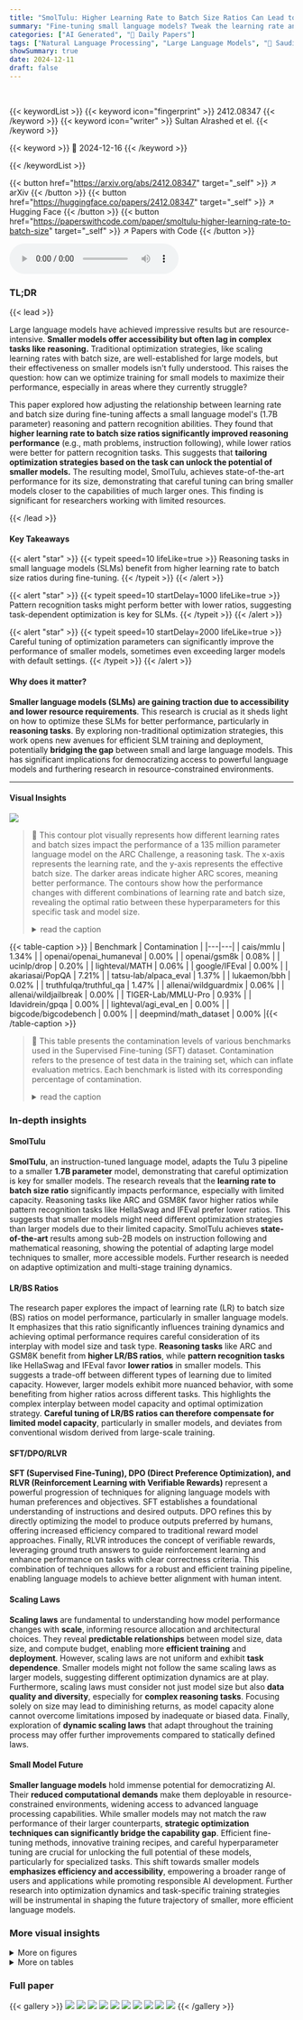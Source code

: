 ```yaml
---
title: "SmolTulu: Higher Learning Rate to Batch Size Ratios Can Lead to Better Reasoning in SLMs"
summary: "Fine-tuning small language models? Tweak the learning rate and batch size for a reasoning boost!"
categories: ["AI Generated", "🤗 Daily Papers"]
tags: ["Natural Language Processing", "Large Language Models", "🏢 Saudi Data & Artificial Intelligence Authority",]
showSummary: true
date: 2024-12-11
draft: false
---
```


<br>

{{< keywordList >}}
{{< keyword icon="fingerprint" >}} 2412.08347 {{< /keyword >}}
{{< keyword icon="writer" >}} Sultan Alrashed et el. {{< /keyword >}}
 
{{< keyword >}} 🤗 2024-12-16 {{< /keyword >}}
 
{{< /keywordList >}}

{{< button href="https://arxiv.org/abs/2412.08347" target="_self" >}}
↗ arXiv
{{< /button >}}
{{< button href="https://huggingface.co/papers/2412.08347" target="_self" >}}
↗ Hugging Face
{{< /button >}}
{{< button href="https://paperswithcode.com/paper/smoltulu-higher-learning-rate-to-batch-size" target="_self" >}}
↗ Papers with Code
{{< /button >}}



<audio controls>
    <source src="https://ai-paper-reviewer.com/2412.08347/podcast.wav" type="audio/wav">
    Your browser does not support the audio element.
</audio>


### TL;DR


{{< lead >}}

Large language models have achieved impressive results but are resource-intensive. **Smaller models offer accessibility but often lag in complex tasks like reasoning.** Traditional optimization strategies, like scaling learning rates with batch size, are well-established for large models, but their effectiveness on smaller models isn't fully understood. This raises the question: how can we optimize training for small models to maximize their performance, especially in areas where they currently struggle?

This paper explored how adjusting the relationship between learning rate and batch size during fine-tuning affects a small language model's (1.7B parameter) reasoning and pattern recognition abilities.  They found that **higher learning rate to batch size ratios significantly improved reasoning performance** (e.g., math problems, instruction following), while lower ratios were better for pattern recognition tasks. This suggests that **tailoring optimization strategies based on the task can unlock the potential of smaller models.**  The resulting model, SmolTulu, achieves state-of-the-art performance for its size, demonstrating that careful tuning can bring smaller models closer to the capabilities of much larger ones.  This finding is significant for researchers working with limited resources.

{{< /lead >}}


#### Key Takeaways

{{< alert "star" >}}
{{< typeit speed=10 lifeLike=true >}} Reasoning tasks in small language models (SLMs) benefit from higher learning rate to batch size ratios during fine-tuning. {{< /typeit >}}
{{< /alert >}}

{{< alert "star" >}}
{{< typeit speed=10 startDelay=1000 lifeLike=true >}} Pattern recognition tasks might perform better with lower ratios, suggesting task-dependent optimization is key for SLMs. {{< /typeit >}}
{{< /alert >}}

{{< alert "star" >}}
{{< typeit speed=10 startDelay=2000 lifeLike=true >}} Careful tuning of optimization parameters can significantly improve the performance of smaller models, sometimes even exceeding larger models with default settings. {{< /typeit >}}
{{< /alert >}}

#### Why does it matter?
**Smaller language models (SLMs) are gaining traction due to accessibility and lower resource requirements**. This research is crucial as it sheds light on how to optimize these SLMs for better performance, particularly in **reasoning tasks**. By exploring non-traditional optimization strategies, this work opens new avenues for efficient SLM training and deployment, potentially **bridging the gap** between small and large language models.  This has significant implications for democratizing access to powerful language models and furthering research in resource-constrained environments.

------
#### Visual Insights



![](https://arxiv.org/html/2412.08347/extracted/6061800/assets/arc_contour.png)

> 🔼 This contour plot visually represents how different learning rates and batch sizes impact the performance of a 135 million parameter language model on the ARC Challenge, a reasoning task.  The x-axis represents the learning rate, and the y-axis represents the effective batch size. The darker areas indicate higher ARC scores, meaning better performance. The contours show how the performance changes with different combinations of learning rate and batch size, revealing the optimal ratio between these hyperparameters for this specific task and model size.
> <details>
> <summary>read the caption</summary>
> (a) Effect of learning rate and batch size on ARC score.
> </details>





{{< table-caption >}}
| Benchmark | Contamination |
|---|---| 
| cais/mmlu | 1.34% |
| openai/openai_humaneval | 0.00% |
| openai/gsm8k | 0.08% |
| ucinlp/drop | 0.20% |
| lighteval/MATH | 0.06% |
| google/IFEval | 0.00% |
| akariasai/PopQA | 7.21% |
| tatsu-lab/alpaca_eval | 1.37% |
| lukaemon/bbh | 0.02% |
| truthfulqa/truthful_qa | 1.47% |
| allenai/wildguardmix | 0.06% |
| allenai/wildjailbreak | 0.00% |
| TIGER-Lab/MMLU-Pro | 0.93% |
| Idavidrein/gpqa | 0.00% |
| lighteval/agi_eval_en | 0.00% |
| bigcode/bigcodebench | 0.00% |
| deepmind/math_dataset | 0.00% |{{< /table-caption >}}

> 🔼 This table presents the contamination levels of various benchmarks used in the Supervised Fine-tuning (SFT) dataset.  Contamination refers to the presence of test data in the training set, which can inflate evaluation metrics. Each benchmark is listed with its corresponding percentage of contamination.
> <details>
> <summary>read the caption</summary>
> Table 1: Contamination of benchmarks in the SFT dataset used allenai/tulu-3-sft-mixture
> </details>





### In-depth insights


#### SmolTulu
**SmolTulu**, an instruction-tuned language model, adapts the Tulu 3 pipeline to a smaller **1.7B parameter** model, demonstrating that careful optimization is key for smaller models.  The research reveals that the **learning rate to batch size ratio** significantly impacts performance, especially with limited capacity.  Reasoning tasks like ARC and GSM8K favor higher ratios while pattern recognition tasks like HellaSwag and IFEval prefer lower ratios.  This suggests that smaller models might need different optimization strategies than larger models due to their limited capacity.  SmolTulu achieves **state-of-the-art** results among sub-2B models on instruction following and mathematical reasoning, showing the potential of adapting large model techniques to smaller, more accessible models. Further research is needed on adaptive optimization and multi-stage training dynamics.

#### LR/BS Ratios
The research paper explores the impact of learning rate (LR) to batch size (BS) ratios on model performance, particularly in smaller language models. It emphasizes that this ratio significantly influences training dynamics and achieving optimal performance requires careful consideration of its interplay with model size and task type.  **Reasoning tasks** like ARC and GSM8K benefit from **higher LR/BS ratios**, while **pattern recognition tasks** like HellaSwag and IFEval favor **lower ratios** in smaller models.  This suggests a trade-off between different types of learning due to limited capacity. However, larger models exhibit more nuanced behavior, with some benefiting from higher ratios across different tasks. This highlights the complex interplay between model capacity and optimal optimization strategy.  **Careful tuning of LR/BS ratios can therefore compensate for limited model capacity**, particularly in smaller models, and deviates from conventional wisdom derived from large-scale training.

#### SFT/DPO/RLVR
**SFT (Supervised Fine-Tuning), DPO (Direct Preference Optimization), and RLVR (Reinforcement Learning with Verifiable Rewards)** represent a powerful progression of techniques for aligning language models with human preferences and objectives. SFT establishes a foundational understanding of instructions and desired outputs.  DPO refines this by directly optimizing the model to produce outputs preferred by humans, offering increased efficiency compared to traditional reward model approaches. Finally, RLVR introduces the concept of verifiable rewards, leveraging ground truth answers to guide reinforcement learning and enhance performance on tasks with clear correctness criteria. This combination of techniques allows for a robust and efficient training pipeline, enabling language models to achieve better alignment with human intent.

#### Scaling Laws
**Scaling laws** are fundamental to understanding how model performance changes with **scale**, informing resource allocation and architectural choices.  They reveal **predictable relationships** between model size, data size, and compute budget, enabling more **efficient training** and **deployment**.  However, scaling laws are not uniform and exhibit **task dependence**.  Smaller models might not follow the same scaling laws as larger models, suggesting different optimization dynamics are at play.  Furthermore, scaling laws must consider not just model size but also **data quality and diversity**, especially for **complex reasoning tasks**.  Focusing solely on size may lead to diminishing returns, as model capacity alone cannot overcome limitations imposed by inadequate or biased data. Finally, exploration of **dynamic scaling laws** that adapt throughout the training process may offer further improvements compared to statically defined laws.

#### Small Model Future
**Smaller language models** hold immense potential for democratizing AI.  Their **reduced computational demands** make them deployable in resource-constrained environments, widening access to advanced language processing capabilities. While smaller models may not match the raw performance of their larger counterparts, **strategic optimization techniques can significantly bridge the capability gap**.  Efficient fine-tuning methods, innovative training recipes, and careful hyperparameter tuning are crucial for unlocking the full potential of these models, particularly for specialized tasks. This shift towards smaller models **emphasizes efficiency and accessibility**, empowering a broader range of users and applications while promoting responsible AI development. Further research into optimization dynamics and task-specific training strategies will be instrumental in shaping the future trajectory of smaller, more efficient language models.


### More visual insights

<details>
<summary>More on figures
</summary>


![](https://arxiv.org/html/2412.08347/extracted/6061800/assets/gsm8k_contour.png)

> 🔼 This contour plot visualizes the performance of a 135M parameter language model on the GSM8K benchmark as a function of learning rate and effective batch size during supervised fine-tuning.  The x-axis represents the learning rate, and the y-axis represents the effective batch size. The color gradient reflects the model's performance, with darker shades indicating higher GSM8K scores. The plot reveals that higher learning rate to batch size ratios generally lead to better performance on this mathematical reasoning task.
> <details>
> <summary>read the caption</summary>
> (b) Effect of learning rate and batch size on GSM8K score.
> </details>



![](https://arxiv.org/html/2412.08347/extracted/6061800/assets/hellaswag_contour.png)

> 🔼 This contour plot analyzes the effects of learning rate and effective batch size on the HellaSwag score during supervised finetuning of the SmolLM2-135M model. The x-axis represents the learning rate, and the y-axis is the effective batch size. The contour lines and color gradients represent the HellaSwag score, with darker shades indicating higher performance. The plot reveals that HellaSwag, a pattern recognition task, achieves optimal performance with lower learning rate to batch size ratios.
> <details>
> <summary>read the caption</summary>
> (c) Effect of learning rate and batch size on HellaSwag score.
> </details>



![](https://arxiv.org/html/2412.08347/extracted/6061800/assets/ifeval_contour.png)

> 🔼 This contour plot shows the effect of varying learning rate and effective batch size on the IFEval score during supervised finetuning. It visualizes the performance of a 135 million parameter language model (SmollM2-135M) across different learning rate and effective batch size combinations.  The x-axis represents the learning rate, and the y-axis represents the effective batch size. The color gradient represents the IFEval score, where darker shades indicate higher scores. The plot reveals an optimal region for learning rate and batch size settings that yield the best performance on the IFEval benchmark.
> <details>
> <summary>read the caption</summary>
> (d) Effect of learning rate and batch size on IFEval score.
> </details>



</details>




<details>
<summary>More on tables
</summary>


{{< table-caption >}}
| Hyperparameter | SmolTulu | SmolTulu | Tulu 3 | Tulu 3 |
|---|---|---|---|---| 
|  | **SFT-1130** | **SFT-1207** | **SFT 8b** | **SFT 70b** |
| Learning Rate (LR) | 9.0 × 10⁻⁵ | 3.1 × 10⁻⁶ | 5.0 × 10⁻⁶ | 2.0 × 10⁻⁶ |
| Batch Size (BS) | 8 | 32 | 128 | 128 |
| LR/BS × 10⁶ | 11.25 | 0.097 | 0.039 | 0.016 |{{< /table-caption >}}
> 🔼 This table shows the selected hyperparameters for supervised finetuning (SFT), including learning rate (LR), batch size (BS), and the ratio of LR to BS, for different model sizes during the supervised finetuning stage. Effective Batch Size is calculated to match Tulu-3 and to represent the true batch size used. SmolTulu and Tulu 3 utilize different LR/BS ratios, with SmolTulu employing higher ratios, especially at smaller scales.
> <details>
> <summary>read the caption</summary>
> Table 2: SFT hyperparameter selection
> </details>

{{< table-caption >}}
| Metric | SmolTulu<br>SFT-1130 | SmolTulu<br>SFT-1207 | SmolLM2<br>1.7B-Instruct |
|---|---|---|---| 
| ARC (Average) | 51.0 | **55.6** | 51.7 |
| BBH (3-shot) | **34.7** | 34.0 | 32.2 |
| GSM8K (5-shot) | **49.0** | 42.8 | 48.2 |
| HellaSwag | 61.5 | **67.5** | 66.1 |
| IFEval (Average) | **61.0** | 47.8 | 56.7 |
| MMLU-Pro (MCF) | 17.6 | 17.9 | **19.3** |
| PIQA | 72.7 | **76.9** | 74.4 |{{< /table-caption >}}
> 🔼 This table presents a comparison of the performance of different Supervised Fine-Tuning (SFT) models, including two versions of SmolTulu (SFT-1130 and SFT-1207), and the SmolLM2 1.7B-Instruct model.  The models are evaluated on a variety of benchmarks including ARC, BBH, GSM8K, HellaSwag, IFEval, MMLU-Pro, and PIQA.  The table shows the scores achieved by each model on these benchmarks, allowing for a direct comparison of their performance after SFT.
> <details>
> <summary>read the caption</summary>
> Table 3: Performance comparison of SFT models
> </details>

{{< table-caption >}}
| Benchmark | Contamination |
|---|---| 
| cais/mmlu | 0.69% |
| openai/openai_humaneval | 0.00% |
| openai/gsm8k | 0.00% |
| ucinlp/drop | 0.07% |
| lighteval/MATH | 0.02% |
| google/IFEval | 0.00% |
| akariasai/PopQA | 2.72% |
| tatsu-lab/alpaca_eval | 1.24% |
| lukaemon/bbh | 0.00% |
| truthfulqa/truthful_qa | 0.61% |
| allenai/wildguardmix | 0.06% |
| allenai/wildjailbreak | 0.00% |
| TIGER-Lab/MMLU-Pro | 0.36% |
| Idavidrein/gpqa | 0.00% |
| lighteval/agi_eval_en | 0.00% |
| bigcode/bigcodebench | 0.00% |
| deepmind/math_dataset | 0.00% |{{< /table-caption >}}
> 🔼 This table presents the contamination levels of various evaluation benchmarks within the Direct Preference Optimization (DPO) dataset, which is a mixture of preference data derived from various sources.  Contamination refers to the presence of training data within the evaluation set, which can inflate performance metrics. Lower contamination percentages indicate a cleaner evaluation set. This analysis is crucial for ensuring a fair and accurate assessment of the model's performance improvements after undergoing preference optimization. The table lists the benchmark dataset name and its corresponding contamination rate.
> <details>
> <summary>read the caption</summary>
> Table 4: Contamination of benchmarks in the DPO dataset used allenai/llama-3.1-tulu-3-8b-preference-mixture
> </details>

{{< table-caption >}}
| Hyperparameter | SmolTulu
DPO-1130 | SmolTulu
DPO-1207 | Tulu 3
DPO 8b | Tulu 3
DPO 70b |
|---|---|---|---|---|
| Learning Rate (LR) | 8.0e-7 | 5e-7 | 5.0e-7 | 2.0e-7 |
| Batch Size (BS) | 12 | 32 | 128 | 128 |
| LR/BS x 10^7 | 0.667 | 0.156 | 0.039 | 0.016 |{{< /table-caption >}}
> 🔼 Hyperparameters used for Direct Preference Optimization (DPO) training across different model sizes, including learning rate, batch size, and the derived ratio between them.
> <details>
> <summary>read the caption</summary>
> Table 5: DPO hyperparameter selection
> </details>

{{< table-caption >}}
| Metric | SmolTulu<br>DPO-1130 | SmolTulu<br>DPO-1207 | SmolLM2<br>1.7B-Instruct |
|---|---|---|---| 
| ARC (Average) | 51.5 | **57.1** | 51.7 |
| BBH (3-shot) | **33.8** | **34.2** | 32.2 |
| GSM8K (5-shot) | **51.6** | 44.7 | 48.2 |
| HellaSwag | 61.1 | 64.2 | **66.1** |
| IFEval (Average) | **67.7** | 56.6 | 56.7 |
| MMLU-Pro (MCF) | 17.4 | 19.1 | **19.3** |
| PIQA | 72.2 | **76.4** | 74.4 |{{< /table-caption >}}
> 🔼 This table compares the performance of different Direct Preference Optimization (DPO) models, including two SmolTulu variants (DPO-1130 and DPO-1207) and a baseline SmolLM2 1.7B-Instruct model, across a range of evaluation metrics (ARC, BBH, GSM8K, HellaSwag, IFEval, MMLU-Pro, and PIQA).  The table presents the scores achieved by each model on these benchmarks, allowing for direct comparison and analysis of the impact of different DPO hyperparameter settings on the performance of smaller vs. larger language models.
> <details>
> <summary>read the caption</summary>
> Table 6: Performance comparison of DPO models
> </details>

{{< table-caption >}}
| Hyperparameter | SmolTulu | SmolTulu | Tulu 3 | 
|---|---|---|---| 
|  | **RM-1130** | **RM-1207** | **DPO 8b** | 
| Learning Rate (LR) | 4.0 × 10⁻⁵ | 7.5 × 10⁻⁷ | 5.0 × 10⁻⁷ | 
| Batch Size (BS) | 4 | 8 | 128 | 
| LR/BS × 10⁷ | 100 | 0.938 | 0.039 |{{< /table-caption >}}
> 🔼 This table details the hyperparameters used for training the reward model, including learning rate and batch size. Two configurations are shown for the SmolTulu models and one for the Tulu 3 8b model, allowing for comparison. The key difference is the learning rate to batch size ratio, which is significantly higher for the smaller SmolTulu models. This highlights the exploration of different optimization strategies tailored to the model scale.
> <details>
> <summary>read the caption</summary>
> Table 7: Reward model hyperparameter selection
> </details>

{{< table-caption >}}
| Metric | SmolTulu<br>RM-1130 | SmolTulu<br>RM-1207 | Tulu 3<br>8b RM |
|---|---|---|---|
| RB Chat | *94.13* | 83.52 | **96.27** |
| RB Chat Hard | 43.64 | *44.74* | **55.92** |
| RB Safety | *75.54* | 64.59 | **84.05** |
| RB Reasoning | *68.01* | 54.71 | **76.50** |
| RB Average | *72.43* | 58.59 | **81.34** |
| UFB | *73.17* | 61.66 | **77.34** |{{< /table-caption >}}
> 🔼 This table presents a comparison of the performance of different reward models (RMs). It includes two variants of SmolTulu RMs, and a Tulu 3 RM for comparison.  The table uses two key metrics: UltraFeedback (UFB) and RewardBench (RB),  RB is further categorized into RB Chat, RB Chat Hard, RB Safety, and RB Reasoning, providing a more comprehensive evaluation across different aspects of reward modeling.
> <details>
> <summary>read the caption</summary>
> Table 8: Performance comparison of reward models, where UFB is the test_prefs split of allenai/ultrafeedback_binarized_cleaned and RB is RewardBench.
> </details>

{{< table-caption >}}
| Metric | SmolTulu<br>DPO-1130 | SmolTulu<br>DPO-1207 | SmolTulu<br>SFT-1130 | SmolTulu<br>SFT-1207 | SmolLM2<br>1.7B-Instruct | Llama-3.2<br>1B-Instruct | Qwen2.5<br>1.5B-Instruct |
|---|---|---|---|---|---|---|---|
| ARC (Average) | 51.5 | **57.1** | 51.0 | 55.6 | 51.7 | 41.6 | 46.2 |
| BBH (3-shot) | 33.8 | 34.2 | 34.7 | 34.0 | 32.2 | 27.6 | **35.3** |
| GSM8K (5-shot) | **51.6** | 44.7 | 49.0 | 42.8 | 48.2 | 26.8 | 42.8 |
| HellaSwag | 61.1 | 64.2 | 61.5 | **67.5** | 66.1 | 56.1 | 60.9 |
| IFEval (Average) | **67.7** | 56.6 | 61.0 | 47.8 | 56.7 | 53.5 | 47.4 |
| MMLU-Pro (MCF) | 17.4 | 19.1 | 17.6 | 17.9 | 19.3 | 12.7 | **24.2** |
| PIQA | 72.2 | 76.4 | 72.7 | **76.9** | 74.4 | 72.3 | 73.2 |{{< /table-caption >}}
> 🔼 This table presents a comprehensive comparison of the performance of different SmolTulu models against a wider selection of prominent language models, including SmolLM2, Llama 3.2, and Qwen 2.5. The evaluation spans a variety of tasks, such as ARC, BBH, GSM8K, HellaSwag, IFEval, MMLU-Pro, and PIQA, providing a holistic view of the models' capabilities across different domains.
> <details>
> <summary>read the caption</summary>
> Table 9: A comparison against a wider selection of models
> </details>

{{< table-caption >}}
| Language | Presence (%) |
|---|---| 
| English | 83.13 |
| Hindi | 3.79 |
| Swahili | 2.02 |
| Russian | 2.00 |
| Spanish | 1.15 |
| Arabic | 0.98 |
| Chinese | 0.94 |
| Turkish | 0.87 |
| Urdu | 0.78 |
| Portuguese | 0.77 |
| Vietnamese | 0.64 |
| Japanese | 0.63 |
| French | 0.66 |
| Bulgarian | 0.33 |
| Italian | 0.32 |
| Dutch | 0.31 |
| Polish | 0.25 |
| German | 0.23 |
| Thai | 0.10 |
| Greek | 0.09 |{{< /table-caption >}}
> 🔼 This table presents the distribution of different languages within the Supervised Fine-tuning (SFT) dataset used for training the SmolTulu language model. It lists various languages and their corresponding percentage presence in the dataset, providing insights into the linguistic diversity of the training data.
> <details>
> <summary>read the caption</summary>
> Table 10: Language distribution in SFT dataset.
> </details>

{{< table-caption >}}
| Language | Presence (%) |
|---|---| 
| English | 86.24 |
| Hindi | 2.23 |
| Russian | 2.03 |
| French | 1.42 |
| Spanish | 1.40 |
| Chinese | 1.37 |
| Urdu | 0.68 |
| Swahili | 0.65 |
| German | 0.58 |
| Japanese | 0.57 |
| Portuguese | 0.54 |
| Arabic | 0.51 |
| Turkish | 0.42 |
| Vietnamese | 0.33 |
| Italian | 0.32 |
| Polish | 0.22 |
| Dutch | 0.18 |
| Bulgarian | 0.18 |
| Thai | 0.10 |
| Greek | 0.04 |{{< /table-caption >}}
> 🔼 This table presents the language distribution within the dataset used for Direct Preference Optimization (DPO) and Reward Modeling (RM). It lists various languages and their corresponding percentage presence in the dataset.
> <details>
> <summary>read the caption</summary>
> Table 11: Language distribution in DPO / RM dataset.
> </details>

{{< table-caption >}}
| Language | Presence (%) |
|---|---| 
| English | 94.80 |
| French | 1.29 |
| Spanish | 1.04 |
| Chinese | 0.66 |
| German | 0.55 |
| Russian | 0.48 |
| Japanese | 0.40 |
| Hindi | 0.23 |
| Polish | 0.10 |
| Portuguese | 0.10 |
| Dutch | 0.08 |
| Urdu | 0.07 |
| Bulgarian | 0.07 |
| Italian | 0.05 |
| Turkish | 0.03 |
| Arabic | 0.03 |
| Vietnamese | 0.02 |
| Swahili | 0.00 |{{< /table-caption >}}
> 🔼 This table shows the language distribution of the  Reinforcement Learning with Verifiable Rewards (RLVR) dataset used for training the model. Most of the dataset consists of English text (94.8%), followed by French (1.29%), and Spanish (1.04%). Other languages are present in smaller amounts.
> <details>
> <summary>read the caption</summary>
> Table 12: Language distribution in RLVR dataset.
> </details>

{{< table-caption >}}
| Benchmark | Contamination |
| -------- | ----------- |
| cais/mmlu | 0.65% |
| openai/openai_humaneval | 0.00% |
| openai/gsm8k | 0.00% |
| ucinlp/drop | 0.00% |
| lighteval/MATH | 0.24% |
| google/IFEval | 0.00% |
| akariasai/PopQA | 0.45% |
| tatsu-lab/alpaca_eval | 0.12% |
| lukaemon/bbh | 0.00% |
| truthfulqa/truthful_qa | 0.12% |
| allenai/wildguardmix | 0.00% |
| allenai/wildjailbreak | 0.00% |
| TIGER-Lab/MMLU-Pro | 0.66% |
| Idavidrein/gpqa | 0.00% |
| lighteval/agi_eval_en | 0.00% |
| bigcode/bigcodebench | 0.00% |
| deepmind/math_dataset | 0.00% |{{< /table-caption >}}
> 🔼 This table presents the contamination levels of various evaluation benchmarks within the RLVR dataset, specifically the `allenai/RLVR-GSM-MATH-IF-Mixed-Constraints` version. Contamination refers to the presence of test data within the training set, which can inflate evaluation metrics and provide an unrealistic assessment of model performance. By quantifying the contamination rate for each benchmark, this table offers insights into the reliability and trustworthiness of the evaluation results obtained using this dataset.
> <details>
> <summary>read the caption</summary>
> Table 13: Contamination of benchmarks in the RLVR dataset allenai/RLVR-GSM-MATH-IF-Mixed-Constraints
> </details>

</details>




### Full paper

{{< gallery >}}
<img src="https://ai-paper-reviewer.com/2412.08347/1.png" class="grid-w50 md:grid-w33 xl:grid-w25" />
<img src="https://ai-paper-reviewer.com/2412.08347/2.png" class="grid-w50 md:grid-w33 xl:grid-w25" />
<img src="https://ai-paper-reviewer.com/2412.08347/3.png" class="grid-w50 md:grid-w33 xl:grid-w25" />
<img src="https://ai-paper-reviewer.com/2412.08347/4.png" class="grid-w50 md:grid-w33 xl:grid-w25" />
<img src="https://ai-paper-reviewer.com/2412.08347/5.png" class="grid-w50 md:grid-w33 xl:grid-w25" />
<img src="https://ai-paper-reviewer.com/2412.08347/6.png" class="grid-w50 md:grid-w33 xl:grid-w25" />
<img src="https://ai-paper-reviewer.com/2412.08347/7.png" class="grid-w50 md:grid-w33 xl:grid-w25" />
<img src="https://ai-paper-reviewer.com/2412.08347/8.png" class="grid-w50 md:grid-w33 xl:grid-w25" />
<img src="https://ai-paper-reviewer.com/2412.08347/9.png" class="grid-w50 md:grid-w33 xl:grid-w25" />
<img src="https://ai-paper-reviewer.com/2412.08347/10.png" class="grid-w50 md:grid-w33 xl:grid-w25" />
{{< /gallery >}}